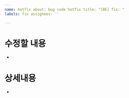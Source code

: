 ```yaml
---
name: hotfix about: bug code hotfix title: "[BE] fix: "
labels: fix assignees: ''

---
```


# 수정할 내용
- 

# 상세내용
-
